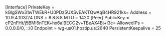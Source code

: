[Interface]
PrivateKey = kGlgSWx31wTWEkR+U0PDz5UXSvEAKTQwAqB4HR921ks=
Address = 10.9.4.103/24
DNS = 8.8.8.8
MTU = 1420
[Peer]
PublicKey = cP2nFHt/j5BMl6nTEK+hx6aI9ECO2v+TBeAX4Bj+l3c=
AllowedIPs = 0.0.0.0/0, ::/0 
Endpoint = wg-us01.hostip.us:2640
PersistentKeepalive = 25

